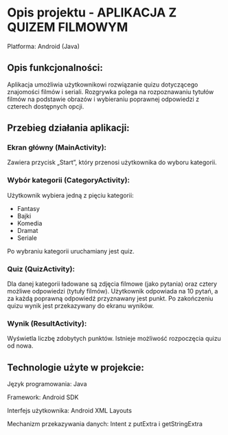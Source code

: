 # Opis projektu -  APLIKACJA Z QUIZEM FILMOWYM 

Platforma: Android (Java)


## Opis funkcjonalności:
Aplikacja umożliwia użytkownikowi rozwiązanie quizu dotyczącego znajomości filmów i seriali. Rozgrywka polega na rozpoznawaniu tytułów filmów na podstawie obrazów i wybieraniu poprawnej odpowiedzi z czterech dostępnych opcji.


## Przebieg działania aplikacji:

### Ekran główny (MainActivity):
Zawiera przycisk „Start”, który przenosi użytkownika do wyboru kategorii.

### Wybór kategorii (CategoryActivity):
Użytkownik wybiera jedną z pięciu kategorii:
- Fantasy
- Bajki
- Komedia
- Dramat
- Seriale

Po wybraniu kategorii uruchamiany jest quiz.

### Quiz (QuizActivity):

Dla danej kategorii ładowane są zdjęcia filmowe (jako pytania) oraz cztery możliwe odpowiedzi (tytuły filmów).
Użytkownik odpowiada na 10 pytań, a za każdą poprawną odpowiedź przyznawany jest punkt.
Po zakończeniu quizu wynik jest przekazywany do ekranu wyników.

### Wynik (ResultActivity):
Wyświetla liczbę zdobytych punktów.
Istnieje możliwość rozpoczęcia quizu od nowa.


## Technologie użyte w projekcie:
Język programowania: Java

Framework: Android SDK

Interfejs użytkownika: Android XML Layouts

Mechanizm przekazywania danych: Intent z putExtra i getStringExtra
